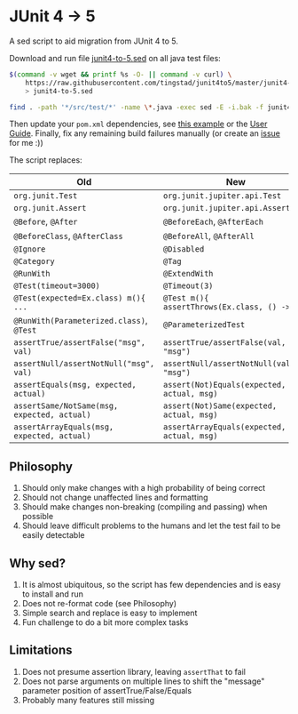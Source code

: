 # JUnit 4 -> 5

A sed script to aid migration from JUnit 4 to 5.

Download and run file [junit4-to-5.sed](https://github.com/tingstad/junit4to5/blob/master/junit4-to-5.sed) on all java test files:

```sh
$(command -v wget && printf %s -O- || command -v curl) \
    https://raw.githubusercontent.com/tingstad/junit4to5/master/junit4-to-5.sed \
    > junit4-to-5.sed

find . -path '*/src/test/*' -name \*.java -exec sed -E -i.bak -f junit4-to-5.sed {} \; -exec rm {}.bak \;
```

Then update your `pom.xml` dependencies, see [this example](https://github.com/tingstad/junit4to5/blob/master/test/junit5.pom.xml) or the [User Guide](https://junit.org/junit5/docs/current/user-guide/#running-tests-build).
Finally, fix any remaining build failures manually (or create an [issue](https://github.com/tingstad/junit4to5/issues) for me :))

The script replaces:

Old                                        | New
-------------------------------------------|-----------------------------------------------
`org.junit.Test`                           | `org.junit.jupiter.api.Test`
`org.junit.Assert`                         | `org.junit.jupiter.api.Assertions`
`@Before`, `@After`                        | `@BeforeEach`, `@AfterEach`
`@BeforeClass`, `@AfterClass`              | `@BeforeAll`, `@AfterAll`
`@Ignore`                                  | `@Disabled`
`@Category`                                | `@Tag`
`@RunWith`                                 | `@ExtendWith`
`@Test(timeout=3000)`                      | `@Timeout(3)`
`@Test(expected=Ex.class) m(){ ...`        | `@Test m(){ assertThrows(Ex.class, () -> ...`
`@RunWith(Parameterized.class)`, `@Test`   | `@ParameterizedTest`
`assertTrue/assertFalse("msg", val)`       | `assertTrue/assertFalse(val, "msg")`
`assertNull/assertNotNull("msg", val)`     | `assertNull/assertNotNull(val, "msg")`
`assertEquals(msg, expected, actual)`      | `assert(Not)Equals(expected, actual, msg)`
`assertSame/NotSame(msg, expected, actual)`| `assert(Not)Same(expected, actual, msg)`
`assertArrayEquals(msg, expected, actual)` | `assertArrayEquals(expected, actual, msg)`

## Philosophy

1. Should only make changes with a high probability of being correct
2. Should not change unaffected lines and formatting
3. Should make changes non-breaking (compiling and passing) when possible
4. Should leave difficult problems to the humans and let the test fail to be easily detectable

## Why sed?

1. It is almost ubiquitous, so the script has few dependencies and is easy to install and run
2. Does not re-format code (see Philosophy)
3. Simple search and replace is easy to implement
4. Fun challenge to do a bit more complex tasks

## Limitations

1. Does not presume assertion library, leaving `assertThat` to fail
2. Does not parse arguments on multiple lines to shift the "message" parameter position of assertTrue/False/Equals
3. Probably many features still missing

